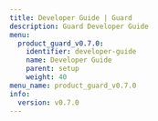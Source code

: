 ```yaml
---
title: Developer Guide | Guard
description: Guard Developer Guide
menu:
  product_guard_v0.7.0:
    identifier: developer-guide
    name: Developer Guide
    parent: setup
    weight: 40
menu_name: product_guard_v0.7.0
info:
  version: v0.7.0
---
```


